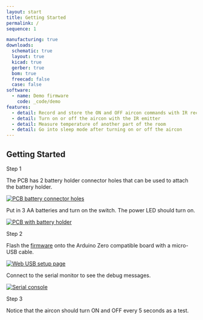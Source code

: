 ```yaml
---
layout: start
title: Getting Started
permalink: /
sequence: 1

manufacturing: true
downloads:
  schematic: true
  layout: true
  kicad: true
  gerber: true
  bom: true
  freecad: false
  case: false
software:
  - name: Demo firmware
    code: _code/demo
features:
  - detail: Record and store the ON and OFF aircon commands with IR receiver
  - detail: Turn on or off the aircon with the IR emitter
  - detail: Measure temperature of another part of the room
  - detail: Go into sleep mode after turning on or off the aircon
---
```

<section class="section is-small">
<div class="container">
  <h2 class="title is-1">Getting Started</h2>

  <div class="tile is-ancestor">
    <div class="tile is-vertical is-12">
      <div class="tile">
        <div class="tile is-parent">
          <article class="tile is-child notification">
            <p class="title">Step 1</p>
            <p class="subtitle">The PCB has 2 battery holder connector holes that can be used to attach the battery holder.</p>
            <a href="{{site.url}}/images/prototype/pcb-connector.jpg"><img src="{{site.url}}/images/prototype/pcb-connector.jpg" alt="PCB battery connector holes"></a>
            <p class="subtitle">Put in 3 AA batteries and turn on the switch. The power LED should turn on.</p>
            <a href="{{site.url}}/images/prototype/battery.jpg"><img src="{{site.url}}/images/prototype/battery.jpg" alt="PCB with battery holder"></a>
          </article>
        </div>
        <div class="tile is-parent">
          <article class="tile is-child notification">
            <p class="title">Step 2</p>
            <p class="subtitle">Flash the <a href="software#firmware">firmware</a> onto the Arduino Zero compatible board with a micro-USB cable.</p>
            <a href="{{site.url}}/images/prototype/setup-page.png"><img src="{{site.url}}/images/prototype/setup-page.png" alt="Web USB setup page"></a>
            <p class="subtitle">Connect to the serial monitor to see the debug messages.</p>
            <a href="{{site.url}}/images/prototype/serial.png"><img src="{{site.url}}/images/prototype/serial.png" alt="Serial console"></a>
          </article>
        </div>
        <div class="tile is-parent">
          <article class="tile is-child notification">
            <div class="content">
              <p class="title">Step 3</p>
              <!-- TODO: Program the actual sleep and turning on to check the temperature -->
              <p class="subtitle">Notice that the aircon should turn ON and OFF every 5 seconds as a test.</p>
            </div>
          </article>
        </div>
      </div>
    </div>
  </div>
</div>
</section>
